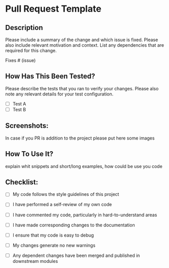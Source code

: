 # Pull Request Template

## Description

Please include a summary of the change and which issue is fixed. Please also include relevant motivation and context. List any dependencies that are required for this change.

Fixes # (issue)

## How Has This Been Tested?

Please describe the tests that you ran to verify your changes. Please also note any relevant details for your test configuration.

- [ ] Test A
- [ ] Test B

## Screenshots:

In case if you PR is addition to the project please put here some images

## How To Use It?

explain whit snippets and short/long examples, how could be use you code

## Checklist:

- [ ] My code follows the style guidelines of this project
- [ ] I have performed a self-review of my own code
- [ ] I have commented my code, particularly in hard-to-understand areas
- [ ] I have made corresponding changes to the documentation
- [ ] I ensure that my code is easy to debug
- [ ] My changes generate no new warnings
- [ ] Any dependent changes have been merged and published in downstream modules

